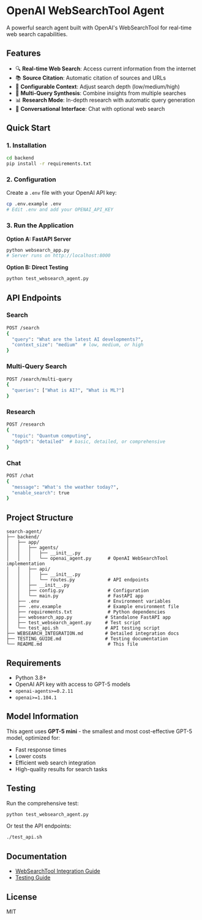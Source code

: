 # OpenAI WebSearchTool Agent

A powerful search agent built with OpenAI's WebSearchTool for real-time web search capabilities.

## Features

- 🔍 **Real-time Web Search**: Access current information from the internet
- 📚 **Source Citation**: Automatic citation of sources and URLs
- 🎯 **Configurable Context**: Adjust search depth (low/medium/high)
- 🔄 **Multi-Query Synthesis**: Combine insights from multiple searches
- 📊 **Research Mode**: In-depth research with automatic query generation
- 💬 **Conversational Interface**: Chat with optional web search

## Quick Start

### 1. Installation

```bash
cd backend
pip install -r requirements.txt
```

### 2. Configuration

Create a `.env` file with your OpenAI API key:

```bash
cp .env.example .env
# Edit .env and add your OPENAI_API_KEY
```

### 3. Run the Application

**Option A: FastAPI Server**
```bash
python websearch_app.py
# Server runs on http://localhost:8000
```

**Option B: Direct Testing**
```bash
python test_websearch_agent.py
```

## API Endpoints

### Search
```bash
POST /search
{
  "query": "What are the latest AI developments?",
  "context_size": "medium"  # low, medium, or high
}
```

### Multi-Query Search
```bash
POST /search/multi-query
{
  "queries": ["What is AI?", "What is ML?"]
}
```

### Research
```bash
POST /research
{
  "topic": "Quantum computing",
  "depth": "detailed"  # basic, detailed, or comprehensive
}
```

### Chat
```bash
POST /chat
{
  "message": "What's the weather today?",
  "enable_search": true
}
```

## Project Structure

```
search-agent/
├── backend/
│   ├── app/
│   │   ├── agents/
│   │   │   ├── __init__.py
│   │   │   └── openai_agent.py      # OpenAI WebSearchTool implementation
│   │   ├── api/
│   │   │   ├── __init__.py
│   │   │   └── routes.py            # API endpoints
│   │   ├── __init__.py
│   │   ├── config.py                # Configuration
│   │   └── main.py                  # FastAPI app
│   ├── .env                         # Environment variables
│   ├── .env.example                 # Example environment file
│   ├── requirements.txt             # Python dependencies
│   ├── websearch_app.py            # Standalone FastAPI app
│   ├── test_websearch_agent.py     # Test script
│   └── test_api.sh                 # API testing script
├── WEBSEARCH_INTEGRATION.md        # Detailed integration docs
├── TESTING_GUIDE.md                # Testing documentation
└── README.md                        # This file
```

## Requirements

- Python 3.8+
- OpenAI API key with access to GPT-5 models
- `openai-agents>=0.2.11`
- `openai>=1.104.1`

## Model Information

This agent uses **GPT-5 mini** - the smallest and most cost-effective GPT-5 model, optimized for:
- Fast response times
- Lower costs
- Efficient web search integration
- High-quality results for search tasks

## Testing

Run the comprehensive test:
```bash
python test_websearch_agent.py
```

Or test the API endpoints:
```bash
./test_api.sh
```

## Documentation

- [WebSearchTool Integration Guide](WEBSEARCH_INTEGRATION.md)
- [Testing Guide](TESTING_GUIDE.md)

## License

MIT
